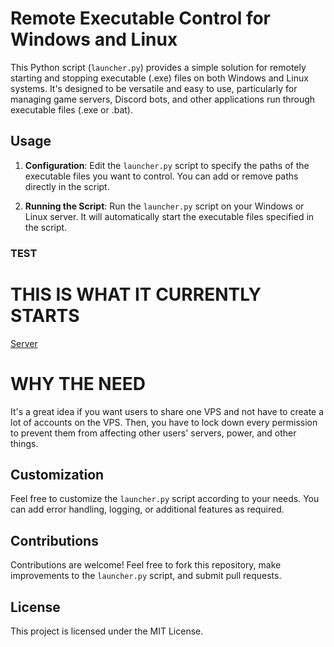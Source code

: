 # Remote Executable Control for Windows and Linux

This Python script (`launcher.py`) provides a simple solution for remotely starting and stopping executable (.exe) files on both Windows and Linux systems. It's designed to be versatile and easy to use, particularly for managing game servers, Discord bots, and other applications run through executable files (.exe or .bat).

## Usage

1. **Configuration**: Edit the `launcher.py` script to specify the paths of the executable files you want to control. You can add or remove paths directly in the script.

2. **Running the Script**: Run the `launcher.py` script on your Windows or Linux server. It will automatically start the executable files specified in the script.


### TEST 
# THIS IS WHAT IT CURRENTLY STARTS 
[Server](https://github.com/EWANZO101/FTP/tree/main/Server/)

# WHY THE NEED

It's a great idea if you want users to share one VPS and not have to create a lot of accounts on the VPS. Then, you have to  lock down every permission to prevent them from affecting other users' servers, power, and other things.



## Customization

Feel free to customize the `launcher.py` script according to your needs. You can add error handling, logging, or additional features as required.

## Contributions

Contributions are welcome! Feel free to fork this repository, make improvements to the `launcher.py` script, and submit pull requests.

## License

This project is licensed under the MIT License.
